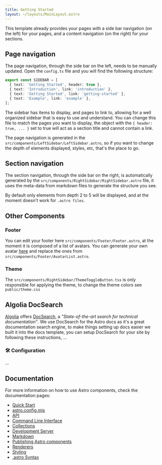 ```yaml
---
title: Getting Started
layout: ~/layouts/MainLayout.astro
---
```


This template already provides your pages with a side bar navigation (on the left) for your pages, and a content navigation (on the right) for your sections.

## Page navigation

The page navigation, through the side bar on the left, needs to be manually updated. Open the `config.ts` file and you will find the following structure:

```ts
export const SIDEBAR = [
  { text: 'Getting Started', header: true },
  { text: 'Introduction', link: 'introduction' },
  { text: 'Getting Started', link: 'getting-started' },
  { text: 'Example', link: 'example' },
];
```

The sidebar has items to display, and pages to link to, allowing for a well organized sidebar that is easy to use and understand. You can change this file to match the pages you want to display, the object with the `{ header: true, ... }` set to true will act as a section title and cannot contain a link.

The page navigation is generated in the `src/components/LeftSidebar/LeftSidebar.astro`, so if you want to change the depth of elements displayed, styles, etc, that's the place to go.

## Section navigation

The section navigation, through the side bar on the right, is automatically generated by the `src/components/RightSidebar/RightSidebar.astro` file, it uses the meta-data from markdown files to generate the structure you see.

By default only elements from depth 2 to 5 will be displayed, and at the moment doesn't work for `.astro files`.

## Other Components

### Footer

You can edit your footer here `src/components/Footer/Footer.astro`, at the moment it is composed of a list of avatars. You can generate your own avatar [here](https://getavataaars.com/) and replace the ones from `src/components/Footer/AvatarList.astro`.

### Theme

The `src/components/RightSidebar/ThemeToggleButton.tsx` is only responsible for applying the theme, to change the theme colors see `public/theme.css`

## Algolia DocSearch

[Algolia](https://www.algolia.com/) offers [DocSearch](https://docsearch.algolia.com/), a _"State-of-the-art search for technical documentation"_. We use DocSearch for the Astro docs as it's a great documentation search engine, to make things setting up docs easier we built it into the docs template, you can setup DocSearch for your site by following these instructions, ...

### 🛠 Configuration

...

## Documentation

For more information on how to use Astro components, check the documentation pages:

- [Quick Start](https://docs.astro.build/quick-start)
- [astro.config.mjs](https://docs.astro.build/reference/configuration-reference)
- [API](https://docs.astro.build/reference/api-reference)
- [Command Line Interface](https://docs.astro.build/reference/cli-reference)
- [Collections](https://docs.astro.build/core-concepts/collections)
- [Development Server](https://docs.astro.build/reference/dev/)
- [Markdown](https://docs.astro.build/guides/markdown-content)
- [Publishing Astro components](https://docs.astro.build/guides/publish-to-npm)
- [Renderers](https://docs.astro.build/reference/renderer-reference)
- [Styling](https://docs.astro.build/guides/styling)
- [.astro Syntax](https://docs.astro.build/core-concepts/astro-components)
